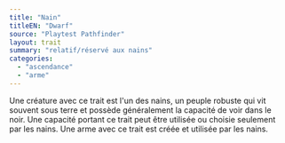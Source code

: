 ```yaml
---
title: "Nain"
titleEN: "Dwarf"
source: "Playtest Pathfinder"
layout: trait
summary: "relatif/réservé aux nains"
categories:
  - "ascendance"
  - "arme"
---
```

Une créature avec ce trait est l'un des nains, un peuple robuste qui vit souvent sous terre et possède généralement la capacité de voir dans le noir. Une capacité portant ce trait peut être utilisée ou choisie seulement par les nains. Une arme avec ce trait est créée et utilisée par les nains.
